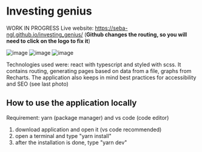 # Investing genius

WORK IN PROGRESS
Live website: https://seba-ngl.github.io/investing_genius/
(**Github changes the routing, so you will need to click on the logo to fix it**)

![image](https://user-images.githubusercontent.com/102463065/206152188-250e125b-659b-4617-bb37-65237fae6597.png)
![image](https://user-images.githubusercontent.com/102463065/206152271-2a5be57c-4294-4929-90ec-edf75dae72f6.png)
![image](https://user-images.githubusercontent.com/102463065/206152604-8dde6eb5-6c1a-42be-b6c6-eac7d05d2d81.png)



Technologies used were: react with typescript and styled with scss. It contains routing, generating pages based on data from a file, graphs from Recharts. The application also keeps in mind best practices for accessibility and SEO (see last photo)

## How to use the application locally

Requirement: yarn (package manager) and vs code (code editor)

1. download application and open it (vs code recommended)
2. open a terminal and type "yarn install"
3. after the installation is done, type "yarn dev"
